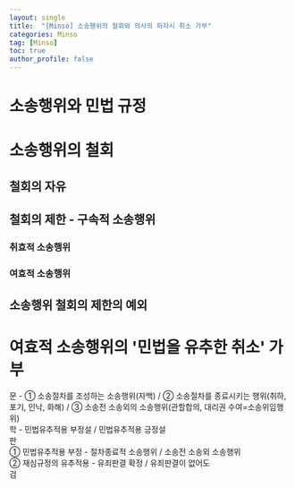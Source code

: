 ```yaml
---
layout: single
title:  "[Minso] 소송행위의 철회와 의사의 하자시 취소 가부"
categories: Minso
tag: [Minso]
toc: true
author_profile: false
---
```


# 소송행위와 민법 규정

# 소송행위의 철회
## 철회의 자유
## 철회의 제한 - 구속적 소송행위
### 취효적 소송행위
### 여효적 소송행위
## 소송행위 철회의 제한의 예외

# 여효적 소송행위의 '민법을 유추한 취소' 가부
문 - ① 소송절차를 조성하는 소송행위(자백) / ② 소송절차를 종료시키는 행위(취하, 포기, 인낙, 화해) / ③ 소송전 소송외의 소송행위(관할합의, 대리권 수여=소송위임행위)  
학 - 민법유추적용 부정설 / 민법유추적용 긍정설  
판  
① 민법유추적용 부정 - 절차종료적 소송행위 / 소송전 소송외 소송행위  
② 재심규정의 유추적용 - 유죄판결 확정 / 유죄판결이 없어도  
검  
